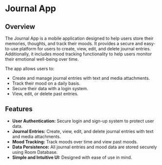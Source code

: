 # Journal App

## Overview
The Journal App is a mobile application designed to help users store their memories, thoughts, and track their moods. It provides a secure and easy-to-use platform for users to create, view, edit, and delete journal entries. Additionally, it includes mood tracking functionality to help users monitor their emotional well-being over time.

The app allows users to:
- Create and manage journal entries with text and media attachments.
- Track their mood on a daily basis.
- Secure their data with a login system.
- View, edit, or delete past entries.

## Features
- **User Authentication:** Secure login and sign-up system to protect user data.
- **Journal Entries:** Create, view, edit, and delete journal entries with text and media attachments.
- **Mood Tracking:** Track moods over time and view past moods.
- **Data Persistence:** All journal entries and mood data are stored securely using Room Database.
- **Simple and Intuitive UI:** Designed with ease of use in mind.
